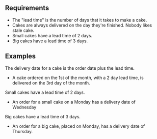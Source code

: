 ## Requirements

- The "lead time" is the number of days that it takes to make a cake.
- Cakes are always delivered on the day they're finished. Nobody likes stale cake.
- Small cakes have a lead time of 2 days.
- Big cakes have a lead time of 3 days.

## Examples

The delivery date for a cake is the order date plus the lead time.

- A cake ordered on the 1st of the month, with a 2 day lead time, is delivered on the 3rd day of the month.

Small cakes have a lead time of 2 days.

- An order for a small cake on a Monday has a delivery date of Wednesday

Big cakes have a lead time of 3 days.

- An order for a big cake, placed on Monday, has a delivery date of Thursday.
